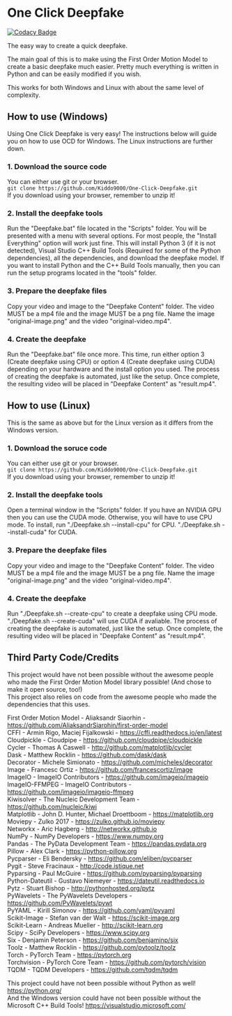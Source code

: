 # One Click Deepfake

[![Codacy Badge](https://api.codacy.com/project/badge/Grade/071fafb030494e609b2e9e849f9c34d6)](https://app.codacy.com/manual/Kiddo9000/One-Click-Deepfake?utm_source=github.com&utm_medium=referral&utm_content=Kiddo9000/One-Click-Deepfake&utm_campaign=Badge_Grade_Dashboard)

The easy way to create a quick deepfake.

The main goal of this is to make using the First Order Motion Model to create a basic deepfake much easier.
Pretty much everything is written in Python and can be easily modified if you wish.

This works for both Windows and Linux with about the same level of complexity.

## How to use (Windows)
Using One Click Deepfake is very easy! The instructions below will guide you on how to use OCD for Windows. The Linux instructions are further down.

### 1. Download the source code
   You can either use git or your browser.  
   `git clone https://github.com/Kiddo9000/One-Click-Deepfake.git`  
   If you download using your browser, remember to unzip it!

### 2. Install the deepfake tools
   Run the "Deepfake.bat" file located in the "Scripts" folder. You will be presented with a menu with several options.
   For most people, the "Install Everything" option will work just fine. This will install Python 3 (if it is not detected), Visual Studio C++ Build Tools (Required for some of the Python dependencies), all the dependencies, and download the deepfake model.
   If you want to install Python and the C++ Build Tools manually, then you can run the setup programs located in the "tools" folder.

### 3. Prepare the deepfake files
   Copy your video and image to the "Deepfake Content" folder. The video MUST be a mp4 file and the image MUST be a png file. Name the image "original-image.png" and the video "original-video.mp4".  

### 4. Create the deepfake
   Run the "Deepfake.bat" file once more. This time, run either option 3 (Create deepfake using CPU) or option 4 (Create deepfake using CUDA) depending on your hardware and the install option you used. The process of creating the deepfake is automated, just like the setup. Once complete, the resulting video will be placed in "Deepfake Content" as "result.mp4".

## How to use (Linux)
This is the same as above but for the Linux version as it differs from the Windows version.

### 1. Download the soruce code
   You can either use git or your browser.  
   `git clone https://github.com/Kiddo9000/One-Click-Deepfake.git`  
   If you download using your browser, remember to unzip it!

### 2. Install the deepfake tools
   Open a terminal window in the "Scripts" folder. If you have an NVIDIA GPU then you can use the CUDA mode. Otherwise, you will have to use CPU mode. To install, run "./Deepfake.sh --install-cpu" for CPU. "./Deepfake.sh --install-cuda" for CUDA.

### 3. Prepare the deepfake files
   Copy your video and image to the "Deepfake Content" folder. The video MUST be a mp4 file and the image MUST be a png file. Name the image "original-image.png" and the video "original-video.mp4".  

### 4. Create the deepfake
   Run "./Deepfake.sh --create-cpu" to create a deepfake using CPU mode. "./Deepfake.sh --create-cuda" will use CUDA if avaliable. The process of creating the deepfake is automated, just like the setup. Once complete, the resulting video will be placed in "Deepfake Content" as "result.mp4".

## Third Party Code/Credits
This project would have not been possible without the awesome people who made the First Order Motion Model library possible! (And chose to make it open source, too!)  
This project also relies on code from the awesome people who made the dependencies that this uses.  

First Order Motion Model - Aliaksandr Siaorhin - <https://github.com/AliaksandrSiarohin/first-order-model>  
CFFI - Armin Rigo, Maciej Fijalkowski - <https://cffi.readthedocs.io/en/latest>  
Cloudpickle - Cloudpipe - <https://github.com/cloudpipe/cloudpickle>  
Cycler - Thomas A Caswell - <http://github.com/matplotlib/cycler>  
Dask - Matthew Rocklin - <https://github.com/dask/dask>  
Decorator - Michele Simionato - <https://github.com/micheles/decorator>  
Image - Francesc Ortiz - <https://github.com/francescortiz/image>  
ImageIO - ImageIO Contributors - <https://github.com/imageio/imageio>  
ImageIO-FFMPEG - ImageIO Contributors - <https://github.com/imageio/imageio-ffmpeg>  
Kiwisolver - The Nucleic Development Team - <https://github.com/nucleic/kiwi>  
Matplotlib - John D. Hunter, Michael Droettboom - <https://matplotlib.org>  
Moviepy - Zulko 2017 - <https://zulko.github.io/moviepy>  
Networkx - Aric Hagberg - <http://networkx.github.io>  
NumPy - NumPy Developers - <https://www.numpy.org>  
Pandas - The PyData Development Team - <https://pandas.pydata.org>  
Pillow - Alex Clark - <https://python-pillow.org>  
Pycparser - Eli Bendersky - <https://github.com/eliben/pycparser>  
Pygit - Steve Fracinaux - <http://code.istique.net>  
Pyparsing - Paul McGuire - <https://github.com/pyparsing/pyparsing>  
Python-Dateutil - Gustavo Niemeyer - <https://dateutil.readthedocs.io>  
Pytz - Stuart Bishop - <http://pythonhosted.org/pytz>  
PyWavelets - The PyWavelets Developers - <https://github.com/PyWavelets/pywt>  
PyYAML - Kirill Simonov - <https://github.com/yaml/pyyaml>  
Scikit-Image - Stefan van der Walt - <https://scikit-image.org>  
Scikit-Learn - Andreas Mueller - <http://scikit-learn.org>  
Scipy - SciPy Developers - <https://www.scipy.org>  
Six - Denjamin Peterson - <https://github.com/benjaminp/six>  
Toolz - Matthew Rocklin - <https://github.com/pytoolz/toolz>  
Torch - PyTorch Team - <https://pytorch.org>  
Torchvision - PyTorch Core Team - <https://github.com/pytorch/vision>  
TQDM - TQDM Developers - <https://github.com/tqdm/tqdm>  
  
This project could have not been possible without Python as well! <https://python.org/>  
And the Windows version could have not been possible without the Microsoft C++ Build Tools! <https://visualstudio.microsoft.com/>
